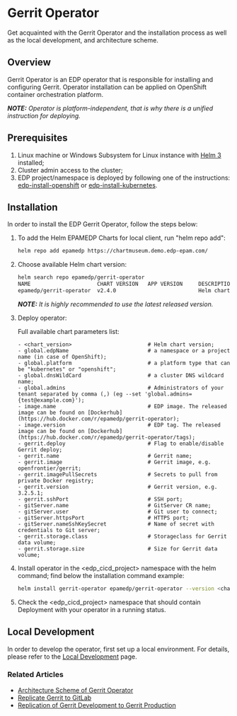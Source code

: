 # Gerrit Operator

Get acquainted with the Gerrit Operator and the installation process as well as the local development, 
and architecture scheme.
## Overview

Gerrit Operator is an EDP operator that is responsible for installing and configuring Gerrit. 
Operator installation can be applied on OpenShift container orchestration platform.

_**NOTE:** Operator is platform-independent, that is why there is a unified instruction for deploying._

## Prerequisites
1. Linux machine or Windows Subsystem for Linux instance with [Helm 3](https://helm.sh/docs/intro/install/) installed;
2. Cluster admin access to the cluster;
3. EDP project/namespace is deployed by following one of the instructions: [edp-install-openshift](https://github.com/epam/edp-install/blob/master/documentation/openshift_install_edp.md#edp-project) or [edp-install-kubernetes](https://github.com/epam/edp-install/blob/master/documentation/kubernetes_install_edp.md#edp-namespace).

## Installation
In order to install the EDP Gerrit Operator, follow the steps below:

1. To add the Helm EPAMEDP Charts for local client, run "helm repo add":
     ```bash
     helm repo add epamedp https://chartmuseum.demo.edp-epam.com/
     ```
2. Choose available Helm chart version:
     ```bash
     helm search repo epamedp/gerrit-operator
     NAME                     CHART VERSION   APP VERSION     DESCRIPTION
     epamedp/gerrit-operator  v2.4.0                          Helm chart for Golang application/service deplo...
     ```

    _**NOTE:** It is highly recommended to use the latest released version._
    
3. Deploy operator:

    Full available chart parameters list:
    ```
    - <chart_version>                        # Helm chart version;
    - global.edpName                         # a namespace or a project name (in case of OpenShift);
    - global.platform                        # a platform type that can be "kubernetes" or "openshift";
    - global.dnsWildCard                     # a cluster DNS wildcard name;
    - global.admins                          # Administrators of your tenant separated by comma (,) (eg --set 'global.admins={test@example.com}');
    - image.name                             # EDP image. The released image can be found on [Dockerhub](https://hub.docker.com/r/epamedp/gerrit-operator);
    - image.version                          # EDP tag. The released image can be found on [Dockerhub](https://hub.docker.com/r/epamedp/gerrit-operator/tags);
    - gerrit.deploy                          # Flag to enable/disable Gerrit deploy;
    - gerrit.name                            # Gerrit name;
    - gerrit.image                           # Gerrit image, e.g. openfrontier/gerrit;
    - gerrit.imagePullSecrets                # Secrets to pull from private Docker registry;
    - gerrit.version                         # Gerrit version, e.g. 3.2.5.1;
    - gerrit.sshPort                         # SSH port;
    - gitServer.name                         # GitServer CR name;
    - gitServer.user                         # Git user to connect;
    - gitServer.httpsPort                    # HTTPS port;
    - gitServer.nameSshKeySecret             # Name of secret with credentials to Git server;
    - gerrit.storage.class                   # Storageclass for Gerrit data volume;
    - gerrit.storage.size                    # Size for Gerrit data volume;
    ```

4. Install operator in the <edp_cicd_project> namespace with the helm command; find below the installation command example:
    ```bash
    helm install gerrit-operator epamedp/gerrit-operator --version <chart_version> --namespace <edp_cicd_project> --set name=gerrit-operator --set global.edpName=<edp_cicd_project> --set global.platform=<platform_type> --set global.dnsWildCard=<cluster_DNS_wildcard>
    ```
5. Check the <edp_cicd_project> namespace that should contain Deployment with your operator in a running status.

## Local Development
In order to develop the operator, first set up a local environment. For details, please refer to the [Local Development](documentation/local-development.md) page.

### Related Articles
- [Architecture Scheme of Gerrit Operator](documentation/arch.md)
- [Replicate Gerrit to GitLab](documentation/replicate_gerrit_to_gitlab.md)
- [Replication of Gerrit Development to Gerrit Production](https://github.com/epam/edp-install/blob/master/documentation/gerrit_dev_to_prod.md#replication-of-gerrit-development-to-gerrit-production)
